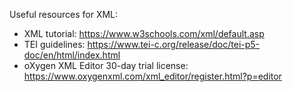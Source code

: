 Useful resources for XML:

- XML tutorial: <https://www.w3schools.com/xml/default.asp>
- TEI guidelines: <https://www.tei-c.org/release/doc/tei-p5-doc/en/html/index.html>
- oXygen XML Editor 30-day trial license: <https://www.oxygenxml.com/xml_editor/register.html?p=editor>
